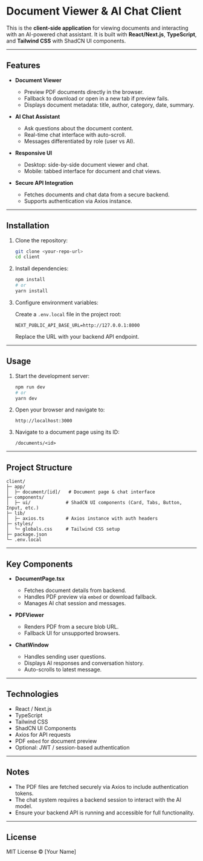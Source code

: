 # Document Viewer & AI Chat Client

This is the **client-side application** for viewing documents and interacting with an AI-powered chat assistant. It is built with **React/Next.js**, **TypeScript**, and **Tailwind CSS** with ShadCN UI components.

---

## Features

- **Document Viewer**

  - Preview PDF documents directly in the browser.
  - Fallback to download or open in a new tab if preview fails.
  - Displays document metadata: title, author, category, date, summary.

- **AI Chat Assistant**

  - Ask questions about the document content.
  - Real-time chat interface with auto-scroll.
  - Messages differentiated by role (user vs AI).

- **Responsive UI**

  - Desktop: side-by-side document viewer and chat.
  - Mobile: tabbed interface for document and chat views.

- **Secure API Integration**

  - Fetches documents and chat data from a secure backend.
  - Supports authentication via Axios instance.

---

## Installation

1. Clone the repository:

   ```bash
   git clone <your-repo-url>
   cd client
   ```

2. Install dependencies:

   ```bash
   npm install
   # or
   yarn install
   ```

3. Configure environment variables:

   Create a `.env.local` file in the project root:

   ```
   NEXT_PUBLIC_API_BASE_URL=http://127.0.0.1:8000
   ```

   Replace the URL with your backend API endpoint.

---

## Usage

1. Start the development server:

   ```bash
   npm run dev
   # or
   yarn dev
   ```

2. Open your browser and navigate to:

   ```
   http://localhost:3000
   ```

3. Navigate to a document page using its ID:

   ```
   /documents/<id>
   ```

---

## Project Structure

```
client/
├─ app/
│  ├─ document/[id]/   # Document page & chat interface
├─ components/
│  ├─ ui/             # ShadCN UI components (Card, Tabs, Button, Input, etc.)
├─ lib/
│  ├─ axios.ts        # Axios instance with auth headers
├─ styles/
│  └─ globals.css     # Tailwind CSS setup
├─ package.json
└─ .env.local
```

---

## Key Components

- **DocumentPage.tsx**

  - Fetches document details from backend.
  - Handles PDF preview via `embed` or download fallback.
  - Manages AI chat session and messages.

- **PDFViewer**

  - Renders PDF from a secure blob URL.
  - Fallback UI for unsupported browsers.

- **ChatWindow**

  - Handles sending user questions.
  - Displays AI responses and conversation history.
  - Auto-scrolls to latest message.

---

## Technologies

- React / Next.js
- TypeScript
- Tailwind CSS
- ShadCN UI Components
- Axios for API requests
- PDF `embed` for document preview
- Optional: JWT / session-based authentication

---

## Notes

- The PDF files are fetched securely via Axios to include authentication tokens.
- The chat system requires a backend session to interact with the AI model.
- Ensure your backend API is running and accessible for full functionality.

---

## License

MIT License © \[Your Name]
